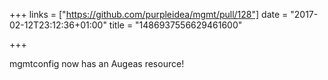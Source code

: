 +++
links = ["https://github.com/purpleidea/mgmt/pull/128"]
date = "2017-02-12T23:12:36+01:00"
title = "1486937556629461600"

+++

mgmtconfig now has an Augeas resource!
